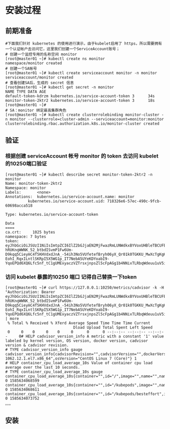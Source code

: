 # 安装过程
## 前期准备
    #下面我们针对 kubernetes 的使用进行演示，由于kubelet启用了 https，所以需要拥有一个认证帐户去访问它，这里我们创建一个ServiceAccount账号；
    # 创建一个监控专用的名称空间 monitor
    [root@master01 ~]# kubectl create ns monitor
    namespace/monitor created
    # 创建一个SA帐号
    [root@master01 ~]# kubectl create serviceaccount monitor -n monitor
    serviceaccount/monitor created
    # 查看创建SA后，生成的 secret 信息
    [root@master01 ~]# kubectl get secret -n monitor
    NAME TYPE DATA AGE
    default-token-kdrzm kubernetes.io/service-account-token 3      34s
    monitor-token-2ktr2 kubernetes.io/service-account-token 3      18s
    [root@master01 ~]#
    # SA：monitor 绑定最高集群角色
    [root@master01 ~]# kubectl create clusterrolebinding monitor-cluster -n monitor --clusterrole=cluster-admin --serviceaccount=monitor:monitor
    clusterrolebinding.rbac.authorization.k8s.io/monitor-cluster created
## 验证
### 根据创建 serviceAccount 帐号 monitor 的 token 去访问 kubelet 的10250端口验证
    [root@master01 ~]# kubectl describe secret monitor-token-2ktr2 -n monitor
    Name: monitor-token-2ktr2
    Namespace: monitor
    Labels:       <none>
    Annotations:  kubernetes.io/service-account.name: monitor
              kubernetes.io/service-account.uid: 718326e6-57ec-490c-9fcb-60698acca518

    Type: kubernetes.io/service-account-token

    Data
    ====
    ca.crt:     1025 bytes
    namespace: 7 bytes
    token:        eyJhbGciOiJSUzI1NiIsImtpZCI6IlZ2bGJjaEN2MjFwazRmLUNWdkxBYVoxUHBleTBCUFBzWW0xU25uMGM1Y3MifQ.eyJpc3MiOiJrdWJlcm5ldGVzL3NlcnZpY2VhY2NvdW50Iiwia3ViZXJuZXRlcy5pby9zZXJ2aWNlYWNjb3VudC9uYW1lc3BhY2UiOiJtb25pdG9yIiwia3ViZXJuZXRlcy5pby9zZXJ2aWNlYWNjb3VudC9zZWNyZXQubmFtZSI6Im1vbml0b3ItdG9rZW4tMmt0cjIiLCJrdWJlcm5ldGVzLmlvL3NlcnZpY2VhY2NvdW50L3NlcnZpY2UtYWNjb3VudC5uYW1lIjoibW9uaXRvciIsImt1YmVybmV0ZXMuaW8vc2VydmljZWFjY291bnQvc2VydmljZS1hY2NvdW50LnVpZCI6IjcxODMyNmU2LTU3ZWMtNDkwYy05ZmNiLTYwNjk4YWNjYTUxOCIsInN1YiI6InN5c3RlbTpzZXJ2aWNlYWNjb3VudDptb25pdG9yOm1vbml0b3IifQ.cVml5Of1fZxyv-hRUKnqWWNK_52_btbdISvmP1Fw6Um-D9kqq5CieymC4f5KHVdxdJnA_-54ih3No5VUfetefBryh06yX_Qr01k0TGKKU_MwXcTgKgKs1Ydet7cS3VTBgZHNERdvHmK_phSnwEA87zJUkQNIMWPjTzsAUVlk0nve60MF-EohI_RqxILntlSKRpI5X5WG1p_IT7NebA5UYeKDYoabI9-YqoEPQd6XQ6Lfc5nf_tC1gUMExyaczVZTrsxjnpsZl5cFpAGg1b4NNixTLRbqWdeuu1uV5i_WJTlYMsfPNCvb2eP8KC9d0DE8UMSDNMwrehYyrmviAGqKVQ
### 访问 kubelet 暴露的10250 端口  记得自己替换一下token
    [root@master01 ~]# curl https://127.0.0.1:10250/metrics/cadvisor -k -H "Authorization: Bearer eyJhbGciOiJSUzI1NiIsImtpZCI6IlZ2bGJjaEN2MjFwazRmLUNWdkxBYVoxUHBleTBCUFBzWW0xU25uMGM1Y3MifQ.eyJpc3MiOiJrdWJlcm5ldGVzL3NlcnZpY2VhY2NvdW50Iiwia3ViZXJuZXRlcy5pby9zZXJ2aWNlYWNjb3VudC9uYW1lc3BhY2UiOiJtb25pdG9yIiwia3ViZXJuZXRlcy5pby9zZXJ2aWNlYWNjb3VudC9zZWNyZXQubmFtZSI6Im1vbml0b3ItdG9rZW4tMmt0cjIiLCJrdWJlcm5ldGVzLmlvL3NlcnZpY2VhY2NvdW50L3NlcnZpY2UtYWNjb3VudC5uYW1lIjoibW9uaXRvciIsImt1YmVybmV0ZXMuaW8vc2VydmljZWFjY291bnQvc2VydmljZS1hY2NvdW50LnVpZCI6IjcxODMyNmU2LTU3ZWMtNDkwYy05ZmNiLTYwNjk4YWNjYTUxOCIsInN1YiI6InN5c3RlbTpzZXJ2aWNlYWNjb3VudDptb25pdG9yOm1vbml0b3IifQ.cVml5Of1fZxyv-hRUKnqWWNK_52_btbdISvmP1Fw6Um-D9kqq5CieymC4f5KHVdxdJnA_-54ih3No5VUfetefBryh06yX_Qr01k0TGKKU_MwXcTgKgKs1Ydet7cS3VTBgZHNERdvHmK_phSnwEA87zJUkQNIMWPjTzsAUVlk0nve60MF-EohI_RqxILntlSKRpI5X5WG1p_IT7NebA5UYeKDYoabI9-YqoEPQd6XQ6Lfc5nf_tC1gUMExyaczVZTrsxjnpsZl5cFpAGg1b4NNixTLRbqWdeuu1uV5i_WJTlYMsfPNCvb2eP8KC9d0DE8UMSDNMwrehYyrmviAGqKVQ" | more
     % Total % Received % Xferd Average Speed Time Time Time Current
                                  Dload Upload Total Spent Left Speed
     0     0    0     0    0     0      0      0 --:--:-- --:--:-- --:--:--     0# HELP cadvisor_version_info A metric with a constant '1' value labeled by kernel version, OS version, docker version, cadvisor version & cadvisor revision.
    # TYPE cadvisor_version_info gauge
    cadvisor_version_info{cadvisorRevision="",cadvisorVersion="",dockerVersion="19.03.8",kernelVersion="3.10.0-   1062.12.1.el7.x86_64",osVersion="CentOS Linux 7 (Core)"} 1
    # HELP container_cpu_load_average_10s Value of container cpu load average over the last 10 seconds.
    # TYPE container_cpu_load_average_10s gauge
    container_cpu_load_average_10s{container="",id="/",image="",name="",namespace="",pod=""} 0 1585634068599
    container_cpu_load_average_10s{container="",id="/kubepods",image="",name="",namespace="",pod=""} 0 1585634068611
    container_cpu_load_average_10s{container="",id="/kubepods/besteffort",image="",name="",namespace="",pod=""} 0 1585634073752
    。。。
## 安装

